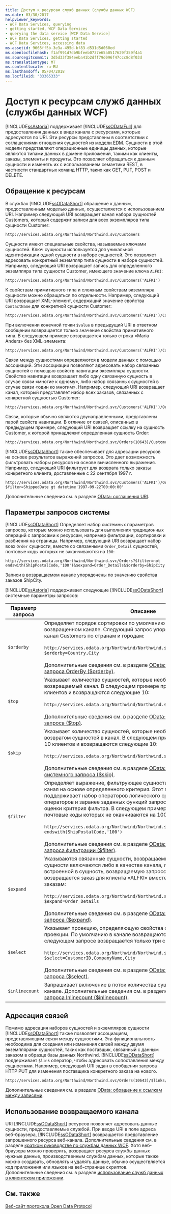 ```yaml
---
title: Доступ к ресурсам служб данных (службы данных WCF)
ms.date: 03/30/2017
helpviewer_keywords:
- WCF Data Services, querying
- getting started, WCF Data Services
- querying the data service [WCF Data Service]
- WCF Data Services, getting started
- WCF Data Services, accessing data
ms.assetid: 9665ff5b-3e3a-495d-bf83-d531d5d060ed
ms.openlocfilehash: f1af991d7db9bfeeb0737e65a0517629f359f4a1
ms.sourcegitcommit: 3d5d33f384eeba41b2dff79d096f47ccc8d8f03d
ms.translationtype: MT
ms.contentlocale: ru-RU
ms.lasthandoff: 05/04/2018
ms.locfileid: "33365333"
---
```

# <a name="accessing-data-service-resources-wcf-data-services"></a>Доступ к ресурсам служб данных (службы данных WCF)
[!INCLUDE[ssAstoria](../../../../includes/ssastoria-md.md)] поддерживает [!INCLUDE[ssODataFull](../../../../includes/ssodatafull-md.md)] для предоставления данных в виде канала с ресурсами, которые адресуются по URI. Эти ресурсы представлены в соответствии с соглашениями отношения сущностей из [модели EDM](../../../../docs/framework/data/adonet/entity-data-model.md). Сущности в этой модели представляют операционные единицы данных, которые являются типами данных в домене приложений, такими как клиенты, заказы, элементы и продукты. Это позволяет обращаться к данным сущности и изменять их с использованием семантики REST, в частности стандартных команд HTTP, таких как GET, PUT, POST и DELETE.  
  
## <a name="addressing-resources"></a>Обращение к ресурсам  
 В службах [!INCLUDE[ssODataShort](../../../../includes/ssodatashort-md.md)] обращение к данным, предоставленным моделью данных, осуществляется с использованием URI. Например следующий URI возвращает канал набора сущностей Customers, который содержит записи для всех экземпляров типа сущности Customer:  
  
```  
http://services.odata.org/Northwind/Northwind.svc/Customers  
```  
  
 Сущности имеют специальные свойства, называемые ключами сущностей. Ключ сущности используется для уникальной идентификации одной сущности в наборе сущностей. Это позволяет адресовать конкретный экземпляр типа сущности в наборе сущностей. Например, следующий URI возвращает запись для определенного экземпляра типа сущности Customer, имеющего значение ключа `ALFKI`:  
  
```  
http://services.odata.org/Northwind/Northwind.svc/Customers('ALFKI')  
```  
  
 К свойствам примитивного типа и сложным свойствам экземпляра сущности можно обращаться по отдельности. Например, следующий URI возвращает XML-элемент, содержащий значение свойства `ContactName` для конкретной сущности Customer:  
  
```  
http://services.odata.org/Northwind/Northwind.svc/Customers('ALFKI')/ContactName  
```  
  
 При включении конечной точки `$value` в предыдущий URI в ответном сообщении возвращается только значение свойства примитивного типа. В следующем примере возвращается только строка «Maria Anders» без XML-элемента:  
  
```  
http://services.odata.org/Northwind/Northwind.svc/Customers('ALFKI')/ContactName/$value  
```  
  
 Связи между сущностями определяются в модели данных с помощью ассоциаций. Эти ассоциации позволяют адресовать набор связанных сущностей с помощью свойств навигации экземпляра сущности. Свойство навигации возвращает либо одну связанную сущность в случае связи «многие к одному», либо набор связанных сущностей в случае связи «один ко многим». Например, следующий URI возвращает канал, который представляет набор всех заказов, связанных с конкретной сущностью Customer:  
  
```  
http://services.odata.org/Northwind/Northwind.svc/Customers('ALFKI')/Orders  
```  
  
 Связи, которые обычно являются двунаправленными, представлены парой свойств навигации. В отличие от связей, описанных в предыдущем примере, следующий URI возвращает ссылку на сущность Customer, к которой принадлежит определенная сущность Order:  
  
```  
http://services.odata.org/Northwind/Northwind.svc/Orders(10643)/Customer  
```  
  
 [!INCLUDE[ssODataShort](../../../../includes/ssodatashort-md.md)] также обеспечивает для адресации ресурсов на основе результатов выражений запросов. Это дает возможность фильтровать наборы ресурсов на основе вычисленного выражения. Например, следующий URI фильтрует для возврата только заказы конкретного клиента, доставленные с 22 сентября 1997 г.  
  
```  
http://services.odata.org/Northwind/Northwind.svc/Customers('ALFKI')/Orders?$filter=ShippedDate gt datetime'1997-09-22T00:00:00'  
```  
  
 Дополнительные сведения см. в разделе [OData: соглашения URI](http://go.microsoft.com/fwlink/?LinkId=185564).  
  
## <a name="system-query-options"></a>Параметры запросов системы  
 [!INCLUDE[ssODataShort](../../../../includes/ssodatashort-md.md)] Определяет набор системных параметров запросов, которые можно использовать для выполнения традиционных операций с запросами к ресурсам, например фильтрации, сортировки и разбиения на страницы. Например, следующий URI возвращает набор всех `Order` сущности, вместе со связанными `Order_Detail` сущностей, почтовые коды которых не заканчиваются на `100`:  
  
```  
http://services.odata.org/Northwind/Northwind.svc/Orders?$filter=not endswith(ShipPostalCode,'100')&$expand=Order_Details&$orderby=ShipCity  
```  
  
 Записи в возвращаемом канале упорядочены по значению свойства заказов ShipCity.  
  
 [!INCLUDE[ssAstoria](../../../../includes/ssastoria-md.md)] поддерживает следующие [!INCLUDE[ssODataShort](../../../../includes/ssodatashort-md.md)] системные параметры запросов:  
  
|Параметр запроса|Описание|  
|------------------|-----------------|  
|`$orderby`|Определяет порядок сортировки по умолчанию для сущностей в возвращенном канале. Следующий запрос упорядочивает возвращаемый канал Customers по странам и городам:<br /><br /> `http://services.odata.org/Northwind/Northwind.svc/Customers?$orderby=Country,City`<br /><br /> Дополнительные сведения см. в разделе [OData: параметр системного запроса OrderBy ($orderby)](http://go.microsoft.com/fwlink/?LinkId=186968).|  
|`$top`|Указывает количество сущностей, которые необходимо включить в возвращаемый канал. В следующем примере пропускаются первые 10 клиентов и возвращаются следующие 10:<br /><br /> `http://services.odata.org/Northwind/Northwind.svc/Customers?$skip=10&$top=10`<br /><br /> Дополнительные сведения см. в разделе [OData: параметр системного запроса ($top)](http://go.microsoft.com/fwlink/?LinkId=186969).|  
|`$skip`|Указывает количество сущностей, которые необходимо пропустить перед возвратом сущностей в канал. В следующем примере пропускаются первые 10 клиентов и возвращаются следующие 10:<br /><br /> `http://services.odata.org/Northwind/Northwind.svc/Customers?$skip=10&$top=10`<br /><br /> Дополнительные сведения см. в разделе [OData: параметр пропуска системного запроса ($skip)](http://go.microsoft.com/fwlink/?LinkId=186971).|  
|`$filter`|Определяет выражение, фильтрующее сущности, которые возвращаются в канал на основе определенного критерия. Этот параметр запроса поддерживает набор операторов логического сравнения, арифметических операторов и заранее заданных функций запроса, которые используются для оценки критерия фильтра. В следующем примере возвращаются все заказы, почтовые коды которых не оканчиваются на 100:<br /><br /> `http://services.odata.org/Northwind/Northwind.svc/Orders?$filter=not endswith(ShipPostalCode,'100')`<br /><br /> Дополнительные сведения см. в разделе [OData: параметр системного запроса фильтрации ($filter)](http://go.microsoft.com/fwlink/?LinkId=186972).|  
|`$expand`|Указываются связанные сущности, возвращаемые запросом. Связанные сущности включаются либо в качестве канала, либо в качестве записи, встроенной в сущность, возвращаемую запросом. В следующем примере возвращается заказ для клиента «ALFKI» вместе со сведениями по всем заказам:<br /><br /> `http://services.odata.org/Northwind/Northwind.svc/Customers('ALFKI')/Orders?$expand=Order_Details`<br /><br /> Дополнительные сведения см. в разделе [OData: параметр системного запроса ($expand)](http://go.microsoft.com/fwlink/?LinkId=186973).|  
|`$select`|Указывает проекцию, определяющую свойства сущности, возвращаемые в проекции. По умолчанию в канале возвращаются все свойства сущности. В следующем запросе возвращается только три свойства сущности `Customer`:<br /><br /> `http://services.odata.org/Northwind/Northwind.svc/Customers?$select=CustomerID,CompanyName,City`<br /><br /> Дополнительные сведения см. в разделе [OData: параметр системного запроса ($select)](http://go.microsoft.com/fwlink/?LinkID=186076).|  
|`$inlinecount`|Запрашивает включение в поток количества сущностей, возвращаемых в канале. Дополнительные сведения см. в разделе [OData: параметр системного запроса Inlinecount ($inlinecount)](http://go.microsoft.com/fwlink/?LinkId=186975).|  
  
## <a name="addressing-relationships"></a>Адресация связей  
 Помимо адресация наборов сущностей и экземпляров сущности [!INCLUDE[ssODataShort](../../../../includes/ssodatashort-md.md)] также позволяет ассоциациям, представляющим связи между сущностями. Эта функциональность необходима для создания или изменения связей между двумя экземплярами сущностей, таких как поставщик, связанный с данным заказом в образце базы данных Northwind. [!INCLUDE[ssODataShort](../../../../includes/ssodatashort-md.md)] поддерживает `$link` оператор, чтобы адресовать сопоставления между сущностями. Например, следующий URI задан в сообщении запроса HTTP PUT для изменения поставщика конкретного заказа на нового.  
  
```  
http://services.odata.org/Northwind/Northwind.svc/Orders(10643)/$links/Shipper  
```  
  
 Дополнительные сведения см. в разделе [OData: обращение к ссылкам между записями](http://go.microsoft.com/fwlink/?LinkId=187351).  
  
## <a name="consuming-the-returned-feed"></a>Использование возвращаемого канала  
 URI [!INCLUDE[ssODataShort](../../../../includes/ssodatashort-md.md)] ресурсов позволяет адресовать данные сущности, предоставляемые службой. При вводе URI в поле адреса веб-браузера, [!INCLUDE[ssODataShort](../../../../includes/ssodatashort-md.md)] возвращается представление запрошенного ресурса веб-канала. Дополнительные сведения см. в разделе [кратком руководстве по службам данных WCF](../../../../docs/framework/data/wcf/quickstart-wcf-data-services.md). Хотя веб-браузера можно проверить, возвращает ресурса службы данных нужные данные, производственным службам данных, которые также можно создавать, обновлять и удалять данные, обычно осуществляется код приложения или языков на веб-странице скриптов. Дополнительные сведения см. в разделе [использование служб данных в клиентском приложении](../../../../docs/framework/data/wcf/using-a-data-service-in-a-client-application-wcf-data-services.md).  
  
## <a name="see-also"></a>См. также  
 [Веб-сайт протокола Open Data Protocol](http://go.microsoft.com/fwlink/?LinkID=182204)
